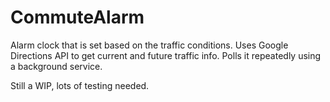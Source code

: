 # CommuteAlarm
Alarm clock that is set based on the traffic conditions. Uses Google Directions API to get current and future traffic info. Polls it repeatedly using a background service.

Still a WIP, lots of testing needed.
